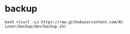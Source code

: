# backup

```
bash <(curl -Ls https://raw.githubusercontent.com/AC-Lover/backup/dev/backup.sh)
``` 
